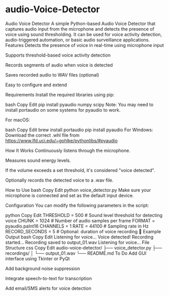 # audio-Voice-Detector
 Audio Voice Detector
A simple Python-based Audio Voice Detector that captures audio input from the microphone and detects the presence of voice using sound thresholding. It can be used for voice activity detection, audio-triggered automation, or basic audio surveillance applications.
 Features
Detects the presence of voice in real-time using microphone input

Supports threshold-based voice activity detection

Records segments of audio when voice is detected

Saves recorded audio to WAV files (optional)

Easy to configure and extend

Requirements
Install the required libraries using pip:

bash
Copy
Edit
pip install pyaudio numpy scipy
Note: You may need to install portaudio on some systems for pyaudio to work.

For macOS:

bash
Copy
Edit
brew install portaudio
pip install pyaudio
For Windows:
Download the correct .whl file from https://www.lfd.uci.edu/~gohlke/pythonlibs/#pyaudio

How It Works
Continuously listens through the microphone.

Measures sound energy levels.

If the volume exceeds a set threshold, it's considered "voice detected".

Optionally records the detected voice to a .wav file.

 How to Use
bash
Copy
Edit
python voice_detector.py
Make sure your microphone is connected and set as the default input device.

 Configuration
You can modify the following parameters in the script:

python
Copy
Edit
THRESHOLD = 500      # Sound level threshold for detecting voice
CHUNK = 1024         # Number of audio samples per frame
FORMAT = pyaudio.paInt16
CHANNELS = 1
RATE = 44100         # Sampling rate in Hz
RECORD_SECONDS = 5   # Optional: duration of voice recording
📝 Example Output
bash
Copy
Edit
Listening for voice...
Voice detected! Recording started...
Recording saved to output_01.wav
Listening for voice...
File Structure
css
Copy
Edit
audio-voice-detector/
├── voice_detector.py
├── recordings/
│   └── output_01.wav
└── README.md
 To Do
Add GUI interface using Tkinter or PyQt

Add background noise suppression

Integrate speech-to-text for transcription

Add email/SMS alerts for voice detection
